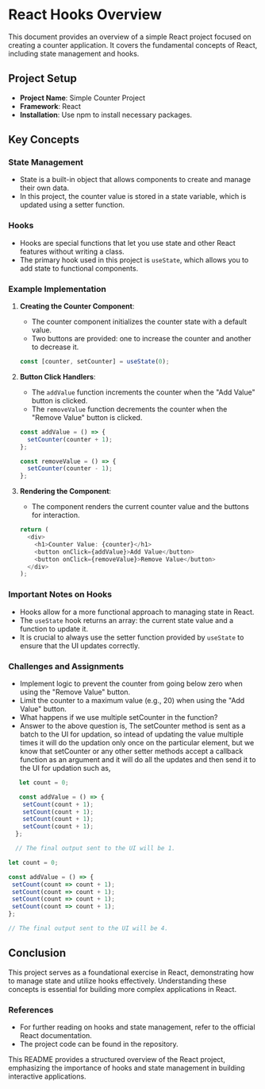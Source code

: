# React Hooks Overview

This document provides an overview of a simple React project focused on creating a counter application. It covers the fundamental concepts of React, including state management and hooks.

## Project Setup

- **Project Name**: Simple Counter Project
- **Framework**: React
- **Installation**: Use npm to install necessary packages.

## Key Concepts

### State Management

- State is a built-in object that allows components to create and manage their own data.
- In this project, the counter value is stored in a state variable, which is updated using a setter function.

### Hooks

- Hooks are special functions that let you use state and other React features without writing a class.
- The primary hook used in this project is `useState`, which allows you to add state to functional components.

### Example Implementation

1. **Creating the Counter Component**:

   - The counter component initializes the counter state with a default value.
   - Two buttons are provided: one to increase the counter and another to decrease it.

   ```javascript
   const [counter, setCounter] = useState(0);
   ```

2. **Button Click Handlers**:

   - The `addValue` function increments the counter when the "Add Value" button is clicked.
   - The `removeValue` function decrements the counter when the "Remove Value" button is clicked.

   ```javascript
   const addValue = () => {
     setCounter(counter + 1);
   };

   const removeValue = () => {
     setCounter(counter - 1);
   };
   ```

3. **Rendering the Component**:

   - The component renders the current counter value and the buttons for interaction.

   ```javascript
   return (
     <div>
       <h1>Counter Value: {counter}</h1>
       <button onClick={addValue}>Add Value</button>
       <button onClick={removeValue}>Remove Value</button>
     </div>
   );
   ```

### Important Notes on Hooks

- Hooks allow for a more functional approach to managing state in React.
- The `useState` hook returns an array: the current state value and a function to update it.
- It is crucial to always use the setter function provided by `useState` to ensure that the UI updates correctly.

### Challenges and Assignments

- Implement logic to prevent the counter from going below zero when using the "Remove Value" button.
- Limit the counter to a maximum value (e.g., 20) when using the "Add Value" button.
- What happens if we use multiple setCounter in the function? 
- Answer to the above question is, The setCounter method is sent as a batch to the UI for updation, so intead of updating the value multiple times it will do the updation only once on the particular element, but we know that setCounter or any other setter methods accept a callback function as an argument and it will do all the updates and then send it to the UI for updation such as,

```javascript
   let count = 0;

   const addValue = () => {
    setCount(count + 1);
    setCount(count + 1);
    setCount(count + 1);
    setCount(count + 1);
  };

  // The final output sent to the UI will be 1.
   ```

   ```javascript
   let count = 0;

   const addValue = () => {
    setCount(count => count + 1);
    setCount(count => count + 1);
    setCount(count => count + 1);
    setCount(count => count + 1);
  };

  // The final output sent to the UI will be 4.
   ```

## Conclusion

This project serves as a foundational exercise in React, demonstrating how to manage state and utilize hooks effectively. Understanding these concepts is essential for building more complex applications in React.

### References

- For further reading on hooks and state management, refer to the official React documentation.
- The project code can be found in the repository.

This README provides a structured overview of the React project, emphasizing the importance of hooks and state management in building interactive applications.